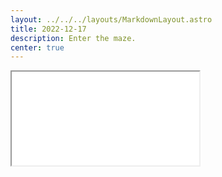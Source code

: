 ```yaml
---
layout: ../../../layouts/MarkdownLayout.astro
title: 2022-12-17
description: Enter the maze.
center: true
---
```


<iframe id="maze" src="/embed/maze">
<style>
</style>
